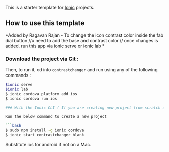 This is a starter template for [Ionic](http://ionicframework.com/docs/) projects.

## How to use this template

*Added by Ragavan Rajan - To change the icon contrast color inside the fab dial button
//u need to add the base and contrast color
// once changes is added. run this app via ionic serve or ionic lab *
### Download the project via Git :
Then, to run it, cd into `contrastchanger` and run using any of the following commands : 

```bash
$ionic serve 
$ionic lab 
$ ionic cordova platform add ios
$ ionic cordova run ios

### With the Ionic CLI ( If you are creating new project from scratch use the following commands and then run the above commands:

Run the below command to create a new project

```bash
$ sudo npm install -g ionic cordova
$ ionic start contrastchanger blank
```



Substitute ios for android if not on a Mac.

